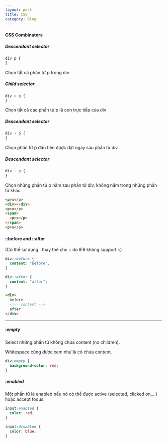 ```yaml
---
layout: post
title: CSS
category: Blog
---
```


#### CSS Combinators

##### Descendant selector

```css
div p {
}
```

Chọn tất cả phần tử p trong div

##### Child selector

```css
div > p {
}
```

Chọn tất cả các phần tử p là con trực tiếp của div

##### Descendant selector

```css
div + p {
}
```

Chọn phần tử p đầu tiên được đặt ngay sau phần tử div

##### Descendant selector

```css
div ~ p {
}
```

Chọn những phần tử p nằm sau phần tử div, không nằm trong những phần tử khác

```html
<p>x</p>
<div></div>
<p>o</p>
<span>
  <p>x</p>
</span>
<p>o</p>
```

#### ::before and ::after

(Có thể sử dụng : thay thế cho :: do IE8 không support ::)

```css
div::before {
  content: "before";
}

div::after {
  content: "after";
}
```

```html
<div>
  before
  <!-- content -->
  after
</div>
```

<hr class="divide-line" />

##### :empty

Select những phần tử không chứa content (no children).

Whitespace cũng được xem như là có chứa content.

```css
div:empty {
  background-color: red;
}
```

##### :enabled

Một phần tử là enabled nếu nó có thể được active (selected, clicked on,...) hoặc accept focus.

```css
input:enabled {
  color: red;
}

input:disabled {
  color: blue;
}
```
